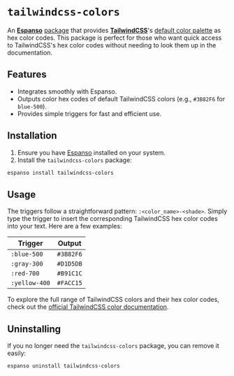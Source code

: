 # `tailwindcss-colors`

An [**Espanso**](https://github.com/espanso/espanso) [package](https://espanso.org/docs/packages/basics/) that provides [**TailwindCSS**](https://tailwindcss.com/)'s [default color palette](https://tailwindcss.com/docs/customizing-colors#default-color-palette) as hex color codes. This package is perfect for those who want quick access to TailwindCSS's hex color codes without needing to look them up in the documentation.

## Features

- Integrates smoothly with Espanso.
- Outputs color hex codes of default TailwindCSS colors (e.g., `#3B82F6` for `blue-500`).
- Provides simple triggers for fast and efficient use.

## Installation

1. Ensure you have [Espanso](https://espanso.org/) installed on your system.
2. Install the `tailwindcss-colors` package:

```bash
espanso install tailwindcss-colors
```

## Usage

The triggers follow a straightforward pattern: `:<color_name>-<shade>`. Simply type the trigger to insert the corresponding TailwindCSS hex color codes into your text. Here are a few examples:

| Trigger          | Output     |
|------------------|------------|
| `:blue-500`      | `#3B82F6`  |
| `:gray-300`      | `#D1D5DB`  |
| `:red-700`       | `#B91C1C`  |
| `:yellow-400`    | `#FACC15`  |

To explore the full range of TailwindCSS colors and their hex color codes, check out the [official TailwindCSS color documentation](https://tailwindcss.com/docs/customizing-colors#default-color-palette).

## Uninstalling

If you no longer need the `tailwindcss-colors` package, you can remove it easily:

```bash
espanso uninstall tailwindcss-colors
```
